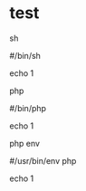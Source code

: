 # test

sh

  #/bin/sh
  
  echo 1
  
php

  #/bin/php
  
  echo 1
  
php env

  #/usr/bin/env php
  
  echo 1
